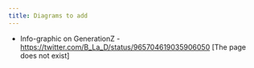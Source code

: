```yaml
---
title: Diagrams to add
---
```


- Info-graphic on GenerationZ - https://twitter.com/B_La_D/status/965704619035906050 [The page does not exist]
